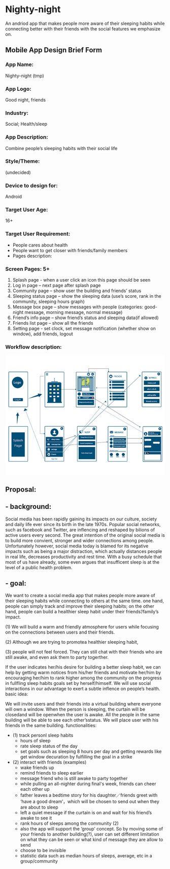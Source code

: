 # Nighty-night
An andriod app that makes people more aware of their sleeping habits while connecting better with their friends with the social features we emphasize on. 

## Mobile App Design Brief Form
 
### App Name:
Nighty-night (tmp)

### App Logo:
Good night, friends

### Industry:
Social; Health/sleep

### App Description:
Combine people’s sleeping habits with their social life


### Style/Theme:
(undecided)

### Device to design for:
Android

### Target User Age:
16+

### Target User Requirement:
- People cares about health
- People want to get closer with friends/family members
- Pages description:

### Screen Pages: 5+
1.    Splash page - when a user click an icon this page should be seen
2.    Log in page – next page after splash page
3.    Community page – show user the building and friends’ status
4.    Sleeping status page – show the sleeping data (use’s score, rank in the community, sleeping hours graph)
5.    Message box page – show messages with people (categories: good-night message, morning message, normal message)
6.    Friend’s info page – show friend’s status and sleeping data(if allowed)
7.    Friends list page – show all the friends
8.    Setting page - set clock, set message notification (whether show on window), add friends, logout

### Workflow description:
![](/design/uiDesign/ui/workFlow.jpg) 

## Proposal:
## - background: 
  Social media has been rapidly gaining its impacts on our culture, society and daily life ever since its birth in the late 1970s. Popular social networks, such as facebook and Twitter, are inflencing and reshaped by bilions of active users every second. The great intention of the original social media is to build more convient, stronger and wider connections among people. Unfortunately however, social media today is blamed for its negative impacts such as being a major distraction, which actually distances people in real life, decreases productivity and rest time. With a busy schedule that most of us have already, some even argues that insufficent sleep is at the level of a public health problem.  

## - goal: 
  We want to create a social media app that makes people more aware of their sleeping habits while connecting to others at the same time. one hand,  people can simply track and improve their sleeping habits; on the other hand, people can build a healthier sleep habit under their friends’/family’s impact.

(1) We will build a warm and friendly atmosphere for users while focusing on the connections between users and their friends. 

(2) Although we are trying to promotea healthier sleeping habit, 

(3) people will not feel forced. They can still chat with their friends who are still awake, and even ask them to party togerther. 

  If the user indicates her/his desire for building a better sleep habit, we can help by getting warm notices from his/her friends and motivate her/him by encouraging her/him to rank higher among the community on the progress in fullfling sleep habits goals set by herself/himself. We will use social interactions in our advantage to exert a subtle inflence on people’s health. 
basic idea: 

  We will invite users and their friends into a virtual building where everyone will own a window. When the person is sleeping, the curtain will be closedand will be openwhen the user is awake. All the people in the same building will be able to see each other’sstatus. We will place user with his friends in the same building.
functionalities:

- (1) track personl sleep habits
  - hours of sleep
  - rate sleep status of the day
  - set goals such as sleeping 8 hours per day and getting rewards like get window decuration by fulfilling the goal in a strike 
- (2) interact with friends (examples)
  - wake friends up 
  - remind friends to sleep earlier 
  - message friend who is still awake to party together 
  - while pulling an all-nighter during final's week, friends can cheer each other up
  - father leaves a bedtime story for his daughter／friends greet with ‘have a good dream’，which will be chosen to send out when they are about to sleep 
  - left a quiet message if the curtain is on and wait for his friend’s awake to see it
  - rank hours of sleeps among the community (2)
  - also the app will support the ‘group’ concept. So by moving some of your friends to another building(?), user can set different limitation on what they can be seen or what kind of message they are allow to send
  - choose to be invisible
  - statistic data such as median hours of sleeps, average, etc in a group/community
